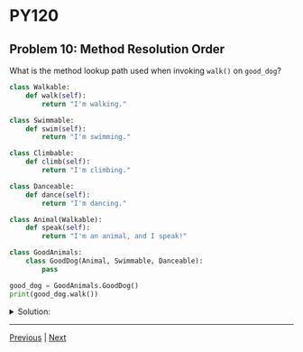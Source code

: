 # PY120
## Problem 10: Method Resolution Order

What is the method lookup path used when invoking `walk()` on `good_dog`?

```python
class Walkable:
    def walk(self):
        return "I'm walking."

class Swimmable:
    def swim(self):
        return "I'm swimming."

class Climbable:
    def climb(self):
        return "I'm climbing."

class Danceable:
    def dance(self):
        return "I'm dancing."

class Animal(Walkable):
    def speak(self):
        return "I'm an animal, and I speak!"

class GoodAnimals:
    class GoodDog(Animal, Swimmable, Danceable):
        pass

good_dog = GoodAnimals.GoodDog()
print(good_dog.walk())
```

<details>
<summary>Solution:</summary>

The method lookup path (Method Resolution Order or MRO) when invoking `walk()` on `good_dog` is:

1. `GoodAnimals.GoodDog` - the class of the object itself
2. `Animal` - first parent class listed in `GoodDog(Animal, Swimmable, Danceable)`
3. `Walkable` - parent class of `Animal`
4. `Swimmable` - second parent class of `GoodDog`
5. `Danceable` - third parent class of `GoodDog`
6. `object` - the base class of all Python classes

Python searches for the `walk()` method starting with `GoodDog`, then moves to `Animal`, then to `Walkable` where it finds the method. The search stops there and the method is invoked.

You can verify the exact MRO by calling:
```python
print(GoodAnimals.GoodDog.__mro__)
```

This demonstrates Python's MRO, which determines the order in which parent classes are searched when looking for methods and attributes. The order respects the inheritance hierarchy and the order in which parent classes are listed.

</details>

---

[Previous](09.md) | [Next](11.md)
